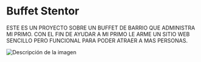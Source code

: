 # Buffet Stentor

ESTE ES UN PROYECTO SOBRE UN BUFFET DE BARRIO QUE ADMINISTRA MI PRIMO. CON EL FIN DE AYUDAR A MI PRIMO LE ARME UN SITIO WEB SENCILLO PERO FUNCIONAL PARA PODER ATRAER A MAS PERSONAS.

![Descripción de la imagen](https://i.imgur.com/ZsNHpv0.png)
